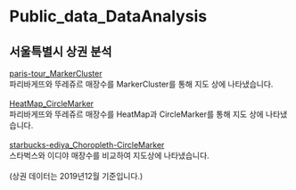 # Public_data_DataAnalysis
## 서울특별시 상권 분석
[paris-tour_MarkerCluster](https://pmjuu.github.io/Public_data_DataAnalysis/paris-tour_MarkerCluster.html)   
파리바게뜨와 뚜레쥬르 매장수를 MarkerCluster를 통해 지도 상에 나타냈습니다.
<br><br>
[HeatMap_CircleMarker](https://pmjuu.github.io/Public_data_DataAnalysis/HeatMap_CircleMarker.html)   
파리바게뜨와 뚜레쥬르 매장수를 HeatMap과 CircleMarker를 통해 지도 상에 나타냈습니다.
<br><br>
[starbucks-ediya_Choropleth-CircleMarker](https://pmjuu.github.io/Public_data_DataAnalysis/starbucks-ediya_Choropleth-CircleMarker.html)   
스타벅스와 이디야 매장수를 비교하여 지도상에 나타냈습니다.
<br><br>
(상권 데이터는 2019년12월 기준입니다.)
